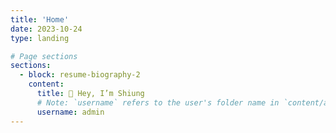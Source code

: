 ```yaml
---
title: 'Home'
date: 2023-10-24
type: landing

# Page sections
sections:
  - block: resume-biography-2
    content:
      title: 👋 Hey, I’m Shiung
      # Note: `username` refers to the user's folder name in `content/authors/`
      username: admin
---
```

